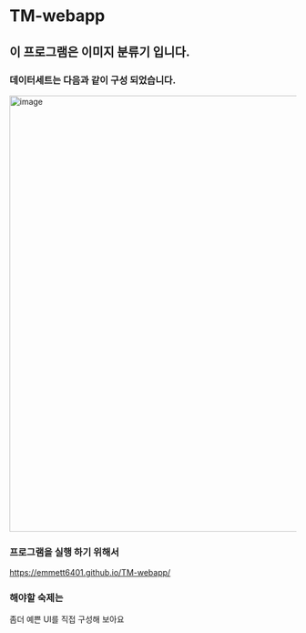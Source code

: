 # TM-webapp
## 이 프로그램은 이미지 분류기 입니다. 
### 데이터세트는 다음과 같이 구성 되었습니다. 
<img width="585" height="765" alt="image" src="https://github.com/user-attachments/assets/ab6b190d-3960-4015-b691-5fddc8881338" />

### 프로그램을 실행 하기 위해서 
https://emmett6401.github.io/TM-webapp/

### 해야할 숙제는 
좀더 예쁜 UI를 직접 구성해 보아요 

